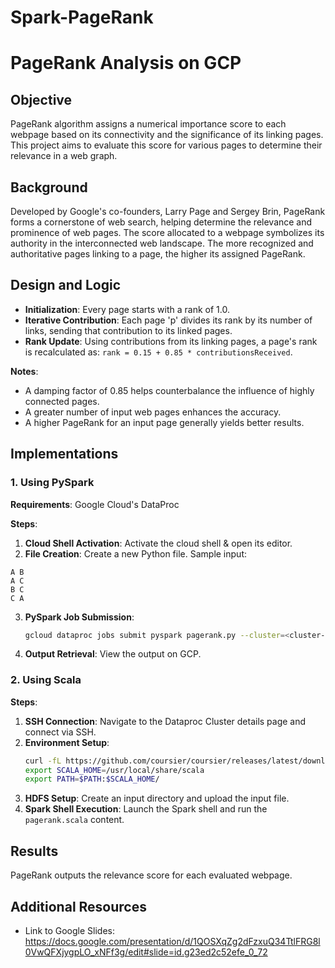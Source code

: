 # Spark-PageRank

# **PageRank Analysis on GCP**

## **Objective**
PageRank algorithm assigns a numerical importance score to each webpage based on its connectivity and the significance of its linking pages. This project aims to evaluate this score for various pages to determine their relevance in a web graph.

## **Background**
Developed by Google's co-founders, Larry Page and Sergey Brin, PageRank forms a cornerstone of web search, helping determine the relevance and prominence of web pages. The score allocated to a webpage symbolizes its authority in the interconnected web landscape. The more recognized and authoritative pages linking to a page, the higher its assigned PageRank.

## **Design and Logic**
- **Initialization**: Every page starts with a rank of 1.0.
- **Iterative Contribution**: Each page 'p' divides its rank by its number of links, sending that contribution to its linked pages.
- **Rank Update**: Using contributions from its linking pages, a page's rank is recalculated as: `rank = 0.15 + 0.85 * contributionsReceived`.

**Notes**:
- A damping factor of 0.85 helps counterbalance the influence of highly connected pages.
- A greater number of input web pages enhances the accuracy.
- A higher PageRank for an input page generally yields better results.

## **Implementations**
### **1. Using PySpark**
**Requirements**: Google Cloud's DataProc

**Steps**:
1. **Cloud Shell Activation**: Activate the cloud shell & open its editor.
2. **File Creation**: Create a new Python file. Sample input: 
```
A B
A C
B C
C A
```
3. **PySpark Job Submission**:
    ```bash
    gcloud dataproc jobs submit pyspark pagerank.py --cluster=<cluster-name> --region=<region-of-cluster> -- <path-of-input-file-from-bucket> <number-of-iterations>
    ```
4. **Output Retrieval**: View the output on GCP.

### **2. Using Scala**
**Steps**:
1. **SSH Connection**: Navigate to the Dataproc Cluster details page and connect via SSH.
2. **Environment Setup**:
    ```bash
    curl -fL https://github.com/coursier/coursier/releases/latest/download/cs-x86_64-pc-linux.gz | gzip -d > cs && chmod +x cs && ./cs setup
    export SCALA_HOME=/usr/local/share/scala
    export PATH=$PATH:$SCALA_HOME/
    ```
3. **HDFS Setup**: Create an input directory and upload the input file.
4. **Spark Shell Execution**: Launch the Spark shell and run the `pagerank.scala` content.

## **Results**
PageRank outputs the relevance score for each evaluated webpage.

## **Additional Resources**
- Link to Google Slides: https://docs.google.com/presentation/d/1QOSXqZg2dFzxuQ34TtlFRG8l0VwQFXjygpLO_xNFf3g/edit#slide=id.g23ed2c52efe_0_72

